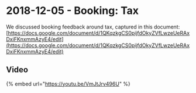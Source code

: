 # 2018-12-05 - Booking: Tax

We discussed booking feedback around tax, captured in this document: [https://docs.google.com/document/d/1QKqzkgCS0pijfdOkyZVfLwzeUeRAxDxiFKnxmmAzyE4/edit](https://docs.google.com/document/d/1QKqzkgCS0pijfdOkyZVfLwzeUeRAxDxiFKnxmmAzyE4/edit)

## Video

{% embed url="https://youtu.be/VmJtJrv496U" %}

